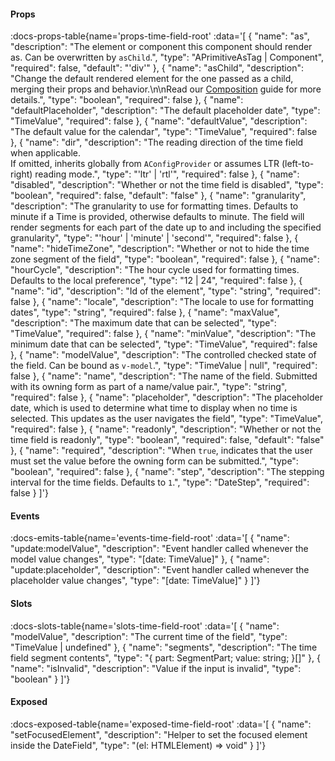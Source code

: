 <!-- This file was automatic generated. Do not edit it manually -->

#### Props
:docs-props-table{name='props-time-field-root' :data='[
  {
    "name": "as",
    "description": "The element or component this component should render as. Can be overwritten by `asChild`.",
    "type": "APrimitiveAsTag | Component",
    "required": false,
    "default": "\'div\'"
  },
  {
    "name": "asChild",
    "description": "Change the default rendered element for the one passed as a child, merging their props and behavior.\\n\\nRead our [Composition](https://akar.vinicunca.dev/core/guides/composition) guide for more details.",
    "type": "boolean",
    "required": false
  },
  {
    "name": "defaultPlaceholder",
    "description": "The default placeholder date",
    "type": "TimeValue",
    "required": false
  },
  {
    "name": "defaultValue",
    "description": "The default value for the calendar",
    "type": "TimeValue",
    "required": false
  },
  {
    "name": "dir",
    "description": "The reading direction of the time field when applicable. <br> If omitted, inherits globally from `AConfigProvider` or assumes LTR (left-to-right) reading mode.",
    "type": "\'ltr\' | \'rtl\'",
    "required": false
  },
  {
    "name": "disabled",
    "description": "Whether or not the time field is disabled",
    "type": "boolean",
    "required": false,
    "default": "false"
  },
  {
    "name": "granularity",
    "description": "The granularity to use for formatting times. Defaults to minute if a Time is provided, otherwise defaults to minute. The field will render segments for each part of the date up to and including the specified granularity",
    "type": "\'hour\' | \'minute\' | \'second\'",
    "required": false
  },
  {
    "name": "hideTimeZone",
    "description": "Whether or not to hide the time zone segment of the field",
    "type": "boolean",
    "required": false
  },
  {
    "name": "hourCycle",
    "description": "The hour cycle used for formatting times. Defaults to the local preference",
    "type": "12 | 24",
    "required": false
  },
  {
    "name": "id",
    "description": "Id of the element",
    "type": "string",
    "required": false
  },
  {
    "name": "locale",
    "description": "The locale to use for formatting dates",
    "type": "string",
    "required": false
  },
  {
    "name": "maxValue",
    "description": "The maximum date that can be selected",
    "type": "TimeValue",
    "required": false
  },
  {
    "name": "minValue",
    "description": "The minimum date that can be selected",
    "type": "TimeValue",
    "required": false
  },
  {
    "name": "modelValue",
    "description": "The controlled checked state of the field. Can be bound as `v-model`.",
    "type": "TimeValue | null",
    "required": false
  },
  {
    "name": "name",
    "description": "The name of the field. Submitted with its owning form as part of a name/value pair.",
    "type": "string",
    "required": false
  },
  {
    "name": "placeholder",
    "description": "The placeholder date, which is used to determine what time to display when no time is selected. This updates as the user navigates the field",
    "type": "TimeValue",
    "required": false
  },
  {
    "name": "readonly",
    "description": "Whether or not the time field is readonly",
    "type": "boolean",
    "required": false,
    "default": "false"
  },
  {
    "name": "required",
    "description": "When `true`, indicates that the user must set the value before the owning form can be submitted.",
    "type": "boolean",
    "required": false
  },
  {
    "name": "step",
    "description": "The stepping interval for the time fields. Defaults to `1`.",
    "type": "DateStep",
    "required": false
  }
]'} 

#### Events

:docs-emits-table{name='events-time-field-root' :data='[
  {
    "name": "update:modelValue",
    "description": "Event handler called whenever the model value changes",
    "type": "[date: TimeValue]"
  },
  {
    "name": "update:placeholder",
    "description": "Event handler called whenever the placeholder value changes",
    "type": "[date: TimeValue]"
  }
]'} 

#### Slots

:docs-slots-table{name='slots-time-field-root' :data='[
  {
    "name": "modelValue",
    "description": "The current time of the field",
    "type": "TimeValue | undefined"
  },
  {
    "name": "segments",
    "description": "The time field segment contents",
    "type": "{ part: SegmentPart; value: string; }[]"
  },
  {
    "name": "isInvalid",
    "description": "Value if the input is invalid",
    "type": "boolean"
  }
]'} 

#### Exposed

:docs-exposed-table{name='exposed-time-field-root' :data='[
  {
    "name": "setFocusedElement",
    "description": "Helper to set the focused element inside the DateField",
    "type": "(el: HTMLElement) => void"
  }
]'} 
